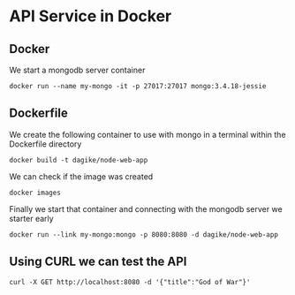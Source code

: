 # API Service in Docker

## Docker

We start a mongodb server container

`docker run --name my-mongo -it -p 27017:27017 mongo:3.4.18-jessie`

## Dockerfile

We create the following container to use with mongo in a terminal within the Dockerfile directory

`docker build -t dagike/node-web-app`

We can check if the image was created

`docker images`

Finally we start that container and connecting with the mongodb server we starter early

`docker run --link my-mongo:mongo -p 8080:8080 -d dagike/node-web-app`

## Using CURL we can test the API

`curl -X GET http://localhost:8080 -d '{"title":"God of War"}'`
